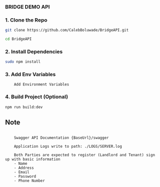 ### BRIDGE DEMO API


### 1. Clone the Repo

```bash
git clone https://github.com/CalebBoluwade/BridgeAPI.git

cd BridgeAPI
```

### 2. Install Dependencies

```bash
sudo npm install
```

### 3. Add Env Variables

```plaintext
    Add Environment Variables
```

### 4. Build Project (Optional)

```bash
npm run build:dev
```

## Note 
```plaintext

    Swagger API Documentation {BaseUrl}/swagger

    Application Logs write to path: ./LOGS/SERVER.log 

    Both Parties are expected to register (Landlord and Tenant) sign up with basic information
    - Name
    - Address
    - Email
    - Password
    - Phone Number
```